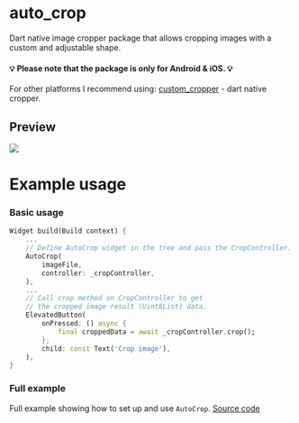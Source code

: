 # auto_crop

Dart native image cropper package that allows cropping images 
with a custom and adjustable shape.

#### :bulb: Please note that the package is only for Android & iOS. :bulb:
For other platforms I recommend using: [custom_cropper](https://github.com/eterkit/flutter-packages/tree/main/custom_cropper) - dart native cropper.



## Preview
<img src="https://github.com/eterkit/flutter-packages/blob/main/custom_cropper/example.gif?raw=true">

# Example usage

### Basic usage

```dart
Widget build(Build context) {
    ...
    // Define AutoCrop widget in the tree and pass the CropController.
    AutoCrop(
        imageFile,
        controller: _cropController,
    ),
    ...
    // Call crop method on CropController to get 
    // the cropped image result (Uint8List) data.
    ElevatedButton(
        onPressed: () async {
            final croppedData = await _cropController.crop();
        },
        child: const Text('Crop image'),
    ),
}
```

### Full example

Full example showing how to set up and use `AutoCrop`. [Source code](https://github.com/eterkit/flutter-packages/tree/main/auto_crop/example)
